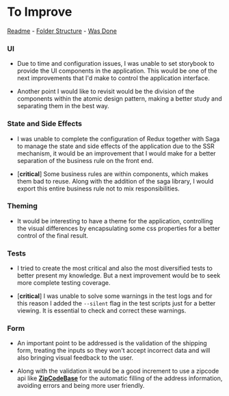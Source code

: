 # To Improve

[Readme](https://github.com/lucassdesouza0/express-checkout/#readme) - [Folder Structure](https://github.com/lucassdesouza0/express-checkout/blob/master/structure.md) - [Was Done](https://github.com/lucassdesouza0/express-checkout/blob/master/done.md)

### UI

- Due to time and configuration issues, I was unable to set storybook to provide the UI components in the application.
  This would be one of the next improvements that I'd make to control the application interface.

- Another point I would like to revisit would be the division of the components within the atomic design pattern, making a better study and separating them in the best way.

### State and Side Effects

- I was unable to complete the configuration of Redux together with Saga to manage the state and side effects of the application due to the SSR mechanism, it would be an improvement that I would make for a better separation of the business rule on the front end.

- [**critical**] Some business rules are within components, which makes them bad to reuse.
  Along with the addition of the saga library, I would export this entire business rule not to mix responsibilities.

### Theming

- It would be interesting to have a theme for the application, controlling the visual differences by encapsulating some css properties for a better control of the final result.

### Tests

- I tried to create the most critical and also the most diversified tests to better present my knowledge. But a next improvement would be to seek more complete testing coverage.

- [**critical**] I was unable to solve some warnings in the test logs and for this reason I added the `--silent` flag in the test scripts just for a better viewing. It is essential to check and correct these warnings.

### Form

- An important point to be addressed is the validation of the shipping form, treating the inputs so they won't accept incorrect data and will also bringing visual feedback to the user.

- Along with the validation it would be a good increment to use a zipcode api like [**ZipCodeBase**](https://zipcodebase.com/) for the automatic filling of the address information, avoiding errors and being more user friendly.
